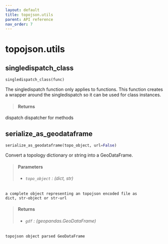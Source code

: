 ```yaml
---
layout: default
title: topojson.utils
parent: API reference
nav_order: 7
---
```



# topojson.utils

## singledispatch_class
```python
singledispatch_class(func)
```

The singledispatch function only applies to functions. This function creates a
wrapper around the singledispatch so it can be used for class instances.

> #### Returns
dispatch
    dispatcher for methods

## serialize_as_geodataframe
```python
serialize_as_geodataframe(topo_object, url=False)
```

Convert a topology dictionary or string into a GeoDataFrame.

> #### Parameters
> + ###### `topo_object` : (dict, str)
    a complete object representing an topojson encoded file as
    dict, str-object or str-url

> #### Returns
> + ###### `gdf` : (geopandas.GeoDataFrame)
    topojson object parsed GeoDataFrame


